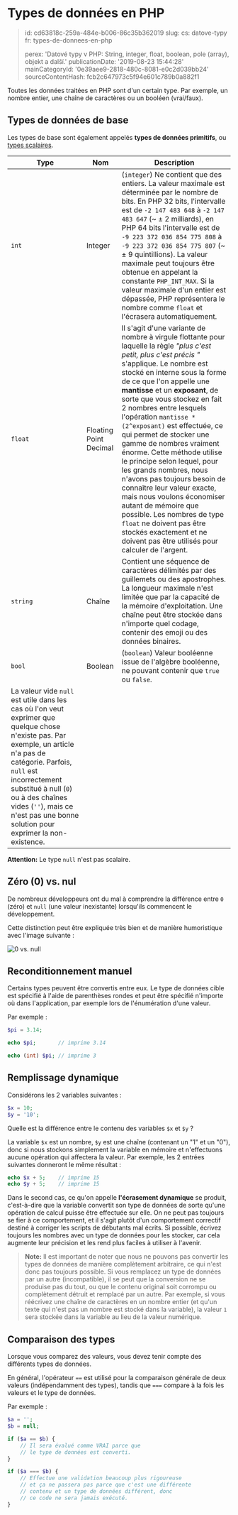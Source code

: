 Types de données en PHP
=======================

> id: cd63818c-259a-484e-b006-86c35b362019
> slug:
> 	cs: datove-typy
> 	fr: types-de-donnees-en-php
> 
> perex: 'Datové typy v PHP: String, integer, float, boolean, pole (array), objekt a další.'
> publicationDate: '2019-08-23 15:44:28'
> mainCategoryId: '0e39aee9-2818-480c-8081-e0c2d039bb24'
> sourceContentHash: fcb2c647973c5f94e601c789b0a882f1

Toutes les données traitées en PHP sont d'un certain type. Par exemple, un nombre entier, une chaîne de caractères ou un booléen (vrai/faux).

Types de données de base
--------------------

Les types de base sont également appelés **types de données primitifs**, ou <a href="/fonction-is-scalar">types scalaires</a>.

| Type | Nom | Description
|---------|-----------------|-------|
| `int` | Integer | (`integer`) Ne contient que des entiers. La valeur maximale est déterminée par le nombre de bits. En PHP 32 bits, l'intervalle est de `-2 147 483 648` à `-2 147 483 647` (~ ± 2 milliards), en PHP 64 bits l'intervalle est de `-9 223 372 036 854 775 808` à `-9 223 372 036 854 775 807` (~ ± 9 quintillions). La valeur maximale peut toujours être obtenue en appelant la constante `PHP_INT_MAX`. Si la valeur maximale d'un entier est dépassée, PHP représentera le nombre comme `float` et l'écrasera automatiquement.
| `float` | Floating Point Decimal | Il s'agit d'une variante de nombre à virgule flottante pour laquelle la règle *"plus c'est petit, plus c'est précis "* s'applique. Le nombre est stocké en interne sous la forme de ce que l'on appelle une **mantisse** et un **exposant**, de sorte que vous stockez en fait 2 nombres entre lesquels l'opération `mantisse * (2^exposant)` est effectuée, ce qui permet de stocker une gamme de nombres vraiment énorme. Cette méthode utilise le principe selon lequel, pour les grands nombres, nous n'avons pas toujours besoin de connaître leur valeur exacte, mais nous voulons économiser autant de mémoire que possible. Les nombres de type `float` ne doivent pas être stockés exactement et ne doivent pas être utilisés pour calculer de l'argent.
| `string` | Chaîne | Contient une séquence de caractères délimités par des guillemets ou des apostrophes. La longueur maximale n'est limitée que par la capacité de la mémoire d'exploitation. Une chaîne peut être stockée dans n'importe quel codage, contenir des emoji ou des données binaires.
| `bool` | Boolean | (`boolean`) Valeur booléenne issue de l'algèbre booléenne, ne pouvant contenir que `true` ou `false`.
| La valeur vide `null` est utile dans les cas où l'on veut exprimer que quelque chose n'existe pas. Par exemple, un article n'a pas de catégorie. Parfois, `null` est incorrectement substitué à null (`0`) ou à des chaînes vides (`''`), mais ce n'est pas une bonne solution pour exprimer la non-existence.

**Attention:** Le type `null` n'est pas scalaire.

Zéro (0) vs. nul
----------------

De nombreux développeurs ont du mal à comprendre la différence entre `0` (zéro) et `null` (une valeur inexistante) lorsqu'ils commencent le développement.

Cette distinction peut être expliquée très bien et de manière humoristique avec l'image suivante :

<img src="{$baseUrl}/images/0-vs-null.jpg" alt="0 vs. null" class="w-100 mb-3">

Reconditionnement manuel
--------------------

Certains types peuvent être convertis entre eux. Le type de données cible est spécifié à l'aide de parenthèses rondes et peut être spécifié n'importe où dans l'application, par exemple lors de l'énumération d'une valeur.

Par exemple :

```php
$pi = 3.14;

echo $pi;       // imprime 3.14

echo (int) $pi; // imprime 3
```

Remplissage dynamique
---------------------

Considérons les 2 variables suivantes :

```php
$x = 10;
$y = '10';
```

Quelle est la différence entre le contenu des variables `$x` et `$y` ?

La variable `$x` est un nombre, `$y` est une chaîne (contenant un "1" et un "0"), donc si nous stockons simplement la variable en mémoire et n'effectuons aucune opération qui affectera la valeur. Par exemple, les 2 entrées suivantes donneront le même résultat :

```php
echo $x + 5;	// imprime 15
echo $y + 5;	// imprime 15
```

Dans le second cas, ce qu'on appelle **l'écrasement dynamique** se produit, c'est-à-dire que la variable convertit son type de données de sorte qu'une opération de calcul puisse être effectuée sur elle. On ne peut pas toujours se fier à ce comportement, et il s'agit plutôt d'un comportement correctif destiné à corriger les scripts de débutants mal écrits. Si possible, écrivez toujours les nombres avec un type de données pour les stocker, car cela augmente leur précision et les rend plus faciles à utiliser à l'avenir.

> **Note:** Il est important de noter que nous ne pouvons pas convertir les types de données de manière complètement arbitraire, ce qui n'est donc pas toujours possible. Si vous remplacez un type de données par un autre (incompatible), il se peut que la conversion ne se produise pas du tout, ou que le contenu original soit corrompu ou complètement détruit et remplacé par un autre. Par exemple, si vous réécrivez une chaîne de caractères en un nombre entier (et qu'un texte qui n'est pas un nombre est stocké dans la variable), la valeur `1` sera stockée dans la variable au lieu de la valeur numérique.

Comparaison des types
----------------

Lorsque vous comparez des valeurs, vous devez tenir compte des différents types de données.

En général, l'opérateur `==` est utilisé pour la comparaison générale de deux valeurs (indépendamment des types), tandis que `===` compare à la fois les valeurs et le type de données.

Par exemple :

```php
$a = '';
$b = null;

if ($a == $b) {
    // Il sera évalué comme VRAI parce que
    // le type de données est converti.
}

if ($a === $b) {
    // Effectue une validation beaucoup plus rigoureuse
    // et ça ne passera pas parce que c'est une différente
    // contenu et un type de données différent, donc
    // ce code ne sera jamais exécuté.
}
```
